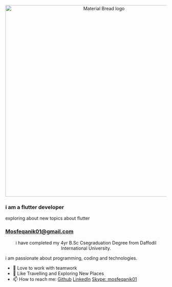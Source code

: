 
<!--
**mosfeqanik/mosfeqanik** is a ✨ _special_ ✨ repository because its `README.md` (this file) appears on your GitHub profile. -->
<p align="center">
  <img width="600" src="https://github.com/mosfeqanik/mosfeqanik/blob/master/Mosfeq_anik_github.gif" alt="Material Bread logo">
</p>

### i am a flutter developer

exploring about new topics about flutter

### Mosfeqanik01@gmail.com

<p align="center">
i have completed my 4yr B.Sc Csegraduation Degree from Daffodil International University. 

i am passionate about programming, coding and technologies. 

- 👯 Love to work with teamwork
- 🤔 Like Travelling and Exploring New Places
- 📫 How to reach me: [Github](https://github.com/mosfeqanik/) [LinkedIn](https://www.linkedin.com/in/mosfeqanik/) [Skype: mosfeqanik01](live:mosfeqanik01)
</p>
